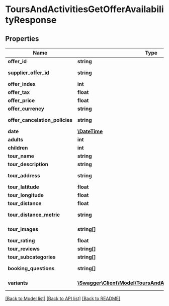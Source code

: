 # ToursAndActivitiesGetOfferAvailabilityResponse

## Properties
Name | Type | Description | Notes
------------ | ------------- | ------------- | -------------
**offer_id** | **string** | Identifier of the individual offer. | [optional] 
**supplier_offer_id** | **string** | Identifier provided by the supplier for the offer. | [optional] 
**offer_index** | **int** | Index of the offer for ordering. | [optional] 
**offer_tax** | **float** | Tax applied on the offer. | [optional] 
**offer_price** | **float** | Price of the offer. | [optional] 
**offer_currency** | **string** | Currency of the offer price. | [optional] 
**offer_cancelation_policies** | **string** | Cancellation policies applicable to the offer. | [optional] 
**date** | [**\DateTime**](\DateTime.md) | Date of the tour. | [optional] 
**adults** | **int** | Number of adults attending. | [optional] 
**children** | **int** | Number of children attending. | [optional] 
**tour_name** | **string** | Name of the tour. | [optional] 
**tour_description** | **string** | Description of the tour. | [optional] 
**tour_address** | **string** | Address where the tour will take place. | [optional] 
**tour_latitude** | **float** | Latitude for the tour location. | [optional] 
**tour_longitude** | **float** | Longitude for the tour location. | [optional] 
**tour_distance** | **float** | Distance covered by the tour. | [optional] 
**tour_distance_metric** | **string** | Metric for measuring distance (miles or kilometers). | [optional] 
**tour_images** | **string[]** | Array of images related to the tour. | [optional] 
**tour_rating** | **float** | Rating of the tour. | [optional] 
**tour_reviews** | **string[]** | Array of reviews for the tour. | [optional] 
**tour_subcategories** | **string[]** | Subcategories of the tour. | [optional] 
**booking_questions** | **string[]** | Questions related to booking the tour. | [optional] 
**variants** | [**\Swagger\Client\Model\ToursAndActivitiesVariantSchema[]**](ToursAndActivitiesVariantSchema.md) | Array of ToursAndActivitiesVariantSchema. | [optional] 

[[Back to Model list]](../../README.md#documentation-for-models) [[Back to API list]](../../README.md#documentation-for-api-endpoints) [[Back to README]](../../README.md)

